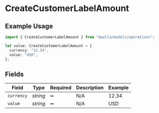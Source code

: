 # CreateCustomerLabelAmount

## Example Usage

```typescript
import { CreateCustomerLabelAmount } from "dwolla/models/operations";

let value: CreateCustomerLabelAmount = {
  currency: "12.34",
  value: "USD",
};
```

## Fields

| Field              | Type               | Required           | Description        | Example            |
| ------------------ | ------------------ | ------------------ | ------------------ | ------------------ |
| `currency`         | *string*           | :heavy_minus_sign: | N/A                | 12.34              |
| `value`            | *string*           | :heavy_minus_sign: | N/A                | USD                |